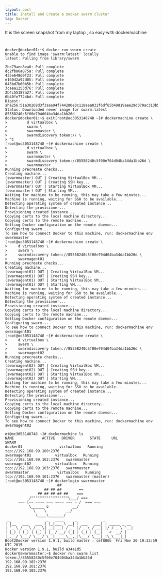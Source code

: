 ```yaml
---
layout: post
title: Install and Create a Docker swarm cluster
tag: Docker
---
```


It is the screen snapshot from my laptop , so easy with dockermachine
<pre><code>

docker@docker01:~$ docker run swarm create
Unable to find image 'swarm:latest' locally
latest: Pulling from library/swarm

2bc79aec8ea0: Pull complete 
dc2fb86a875a: Pull complete 
435e648d0f23: Pull complete 
e16042a92d05: Pull complete 
045bd7b00b5b: Pull complete 
3caea1253d76: Pull complete 
2b4c55187a27: Pull complete 
6b40fe7724bd: Pull complete 
Digest: sha256:51a30269d3f3aaa04f744280e3c118aea032f6df85b49819aee29d379ac313b5
Status: Downloaded newer image for swarm:latest
85558240c5f00e704d04ba34da1bb26d
docker@docker01:~$ exit[root@oc3053148748 ~]# dockermachine create \
>         d virtualbox \
>         swarm \
>         swarmmaster \
>         swarmdiscovery token://<TOKENFROMABOVE> \
> ^C
[root@oc3053148748 ~]# dockermachine create \
>         d virtualbox \
>         swarm \
>         swarmmaster \
>         swarmdiscovery token://85558240c5f00e704d04ba34da1bb26d \
>         swarmmaster
Running precreate checks...
Creating machine...
(swarmmaster) OUT | Creating VirtualBox VM...
(swarmmaster) OUT | Creating SSH key...
(swarmmaster) OUT | Starting VirtualBox VM...
(swarmmaster) OUT | Starting VM...
Waiting for machine to be running, this may take a few minutes...
Machine is running, waiting for SSH to be available...
Detecting operating system of created instance...
Detecting the provisioner...
Provisioning created instance...
Copying certs to the local machine directory...
Copying certs to the remote machine...
Setting Docker configuration on the remote daemon...
Configuring swarm...
To see how to connect Docker to this machine, run: dockermachine env swarmmaster
[root@oc3053148748 ~]# dockermachine create \
>     d virtualbox \
>     swarm \
>     swarmdiscovery token://85558240c5f00e704d04ba34da1bb26d \
>     swarmagent01
Running precreate checks...
Creating machine...
(swarmagent01) OUT | Creating VirtualBox VM...
(swarmagent01) OUT | Creating SSH key...
(swarmagent01) OUT | Starting VirtualBox VM...
(swarmagent01) OUT | Starting VM...
Waiting for machine to be running, this may take a few minutes...
Machine is running, waiting for SSH to be available...
Detecting operating system of created instance...
Detecting the provisioner...
Provisioning created instance...
Copying certs to the local machine directory...
Copying certs to the remote machine...
Setting Docker configuration on the remote daemon...
Configuring swarm...
To see how to connect Docker to this machine, run: dockermachine env swarmagent01
[root@oc3053148748 ~]# dockermachine create \
>     d virtualbox \
>     swarm \
>     swarmdiscovery token://85558240c5f00e704d04ba34da1bb26d \
>     swarmagent02
Running precreate checks...
Creating machine...
(swarmagent02) OUT | Creating VirtualBox VM...
(swarmagent02) OUT | Creating SSH key...
(swarmagent02) OUT | Starting VirtualBox VM...
(swarmagent02) OUT | Starting VM...
Waiting for machine to be running, this may take a few minutes...
Machine is running, waiting for SSH to be available...
Detecting operating system of created instance...
Detecting the provisioner...
Provisioning created instance...
Copying certs to the local machine directory...
Copying certs to the remote machine...
Setting Docker configuration on the remote daemon...
Configuring swarm...
To see how to connect Docker to this machine, run: dockermachine env swarmagent02

ot@oc3053148748 ~]# dockermachine ls
NAME             ACTIVE   DRIVER       STATE     URL                         SWARM
docker01                 virtualbox   Running   tcp://192.168.99.100:2376   
swarmagent01           virtualbox   Running   tcp://192.168.99.102:2376   swarmmaster
swarmagent02           virtualbox   Running   tcp://192.168.99.103:2376   swarmmaster
swarmmaster             virtualbox   Running   tcp://192.168.99.101:2376   swarmmaster (master)
[root@oc3053148748 ~]# dockerlogin swarmmaster
                        ##         .
                  ## ## ##        ==
               ## ## ## ## ##    ===
           /"""""""""""""""""\___/ ===
      ~~~ {~~ ~~~~ ~~~ ~~~~ ~~~ ~ /  === ~~~
           \______ o           __/
             \    \         __/
              \____\_______/
 _                 _   ____     _            _
| |__   ___   ___ | |_|___ \ __| | ___   ___| | _____ _ __
| '_ \ / _ \ / _ \| __| __) / _` |/ _ \ / __| |/ / _ \ '__|
| |_) | (_) | (_) | |_ / __/ (_| | (_) | (__|   <  __/ |
|_.__/ \___/ \___/ \__|_____\__,_|\___/ \___|_|\_\___|_|
Boot2Docker version 1.9.1, build master : cef800b  Fri Nov 20 19:33:59 UTC 2015
Docker version 1.9.1, build a34a1d5
docker@swarmmaster:~$ docker run swarm list token://85558240c5f00e704d04ba34da1bb26d
192.168.99.102:2376
192.168.99.101:2376
192.168.99.103:2376

<pre></code>
